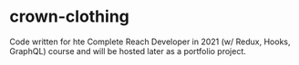 # crown-clothing
Code written for hte Complete Reach Developer in 2021 (w/ Redux, Hooks, GraphQL) course and will be hosted later as a portfolio project.
